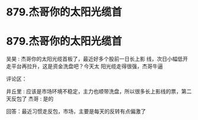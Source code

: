 # 879.杰哥你的太阳光缆首

# 879.杰哥你的太阳光缆首

吴昊 : 杰哥你的太阳光缆首板了，最近好多个股前一日长上影 线，次日小幅低开走平台再拉升，这是资金洗盘吧？今天太 阳光缆走得很强，杰哥牛逼

评论区：

井丘里 : 应该是市场环境不稳定，主力也顺带洗盘，所以很多长上影线的票，第二天反包了 杰哥 : 是的

回答：最近习惯走反包，市场，主要是每天的反转有点偏激了